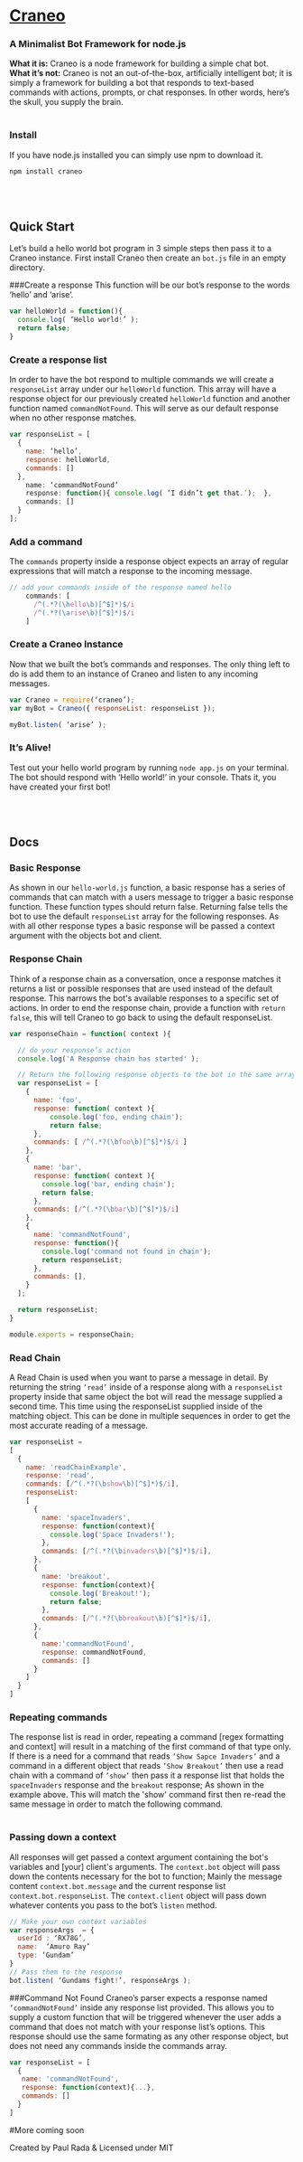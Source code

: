 # <a href="http://paulandrerada.github.io/craneo/">Craneo</a>
### A Minimalist Bot Framework for node.js

<b>What it is:</b>
Craneo is a node framework for building a simple chat bot.</br>
<b>What it’s not:</b>
Craneo is not an out-of-the-box, artificially intelligent bot; it is simply a framework for building a bot that responds to text-based commands with actions, prompts, or chat responses. In other words, here’s the skull, you supply the brain.
</br></br>

### Install
If you have node.js installed you can simply use npm to download it.
```bash 
npm install craneo
```

</br></br>

## Quick Start
Let’s build a hello world bot program in 3 simple steps then pass it to a Craneo instance.
First install Craneo then create an `bot.js` file in an empty directory. 

###Create a response
This function will be our bot’s response to the words ‘hello’ and ‘arise’. 
```js
var helloWorld = function(){ 
  console.log( ‘Hello world!’ ); 
  return false;
}
```

### Create a response list
In order to have the bot respond to multiple commands we will create a `responseList` array under our `helloWorld` function. This array will have a response object for our previously created `helloWorld` function and another function named `commandNotFound`. This will serve as our default response when no other response matches.
```js
var responseList = [
  {
    name: ‘hello’,
    response: helloWorld, 
    commands: []
  },
    name: ‘commandNotFound’
    response: function(){ console.log( ‘I didn’t get that.’);  },
    commands: []
  }
];
```

### Add a command
The `commands` property inside a response object expects an array of regular expressions that will match a response to the incoming message.
```js
// add your commands inside of the response named hello
    commands: [ 
      /^(.*?(\hello\b)[^$]*)$/i
      /^(.*?(\arise\b)[^$]*)$/i
    ]
```

### Create a Craneo Instance
Now that we built the bot’s commands and responses. 
The only thing left to do is add them to an instance of Craneo and listen to any incoming messages.
```js
var Craneo = require(‘craneo’);
var myBot = Craneo({ responseList: responseList }); 

myBot.listen( ‘arise’ );
```

### It’s Alive!
Test out your hello world program by running `node app.js` on your terminal. The bot should respond with ‘Hello world!’ in your console. Thats it, you have created your first bot!


</br></br>
## Docs

### Basic Response
As shown in our `hello-world.js` function, a basic response has a series of commands that can match with a users message to trigger a basic response function. These function types should return false. Returning false tells the bot to use the default `responseList` array for the following responses. As with all other response types a basic response will be passed a context argument with the objects bot and client.

### Response Chain
Think of a response chain as a conversation, once a response matches it returns a list or possible responses that are used instead of the default response.  This narrows the bot's available responses to a specific set of actions.  In order to end the response chain, provide a function with `return false`, this will tell Craneo to go back to using the default responseList.
```js
var responseChain = function( context ){

  // do your response’s action
  console.log('A Response chain has started' );

  // Return the following response objects to the bot in the same array format as the default response list
  var responseList = [
    {
      name: 'foo',
      response: function( context ){
          console.log('foo, ending chain');
          return false;
      },
      commands: [ /^(.*?(\bfoo\b)[^$]*)$/i ]
    },
    {
      name: 'bar',
      response: function( context ){
        console.log('bar, ending chain');
        return false;
      },
      commands: [/^(.*?(\bbar\b)[^$]*)$/i]
    },
    {
      name: 'commandNotFound',
      response: function(){
        console.log('command not found in chain');
        return responseList;
      },
      commands: [],
    }
  ];

  return responseList;
}

module.exports = responseChain;
```

### Read Chain
A Read Chain is used when you want to parse a message in detail. By returning the string `’read’` inside of a response along with a `responseList` property inside that same object the bot will read the message supplied a second time. This time using the responseList supplied inside of the matching object. This can be done in multiple sequences in order to get the most accurate reading of a message. 


```js 
var responseList = 
[
  {
    name: 'readChainExample',
    response: 'read',
    commands: [/^(.*?(\bshow\b)[^$]*)$/i],
    responseList:
    [
      {
        name: 'spaceInvaders',
        response: function(context){
          console.log('Space Invaders!');
        },
        commands: [/^(.*?(\binvaders\b)[^$]*)$/i],
      },
      {
        name: 'breakout',
        response: function(context){
          console.log('Breakout!');
          return false;
        },
        commands: [/^(.*?(\bbreakout\b)[^$]*)$/i],
      },
      {
        name:'commandNotFound',
        response: commandNotFound,
        commands: []
      }
    ]
  }
]
```
### Repeating commands 
The response list is read in order, repeating a command [regex formatting and context] will result in a matching of the first command of that type only. If there is a need for a command that reads `’Show Sapce Invaders’` and a command in a different object that reads `’Show Breakout’` then use a read chain with a command of `’show’` then pass it a response list that holds the `spaceInvaders` response and the `breakout` response; As shown in the example above. This will match the 'show' command first then re-read the same message in order to match the following command.
</br></br>

### Passing down a context
All responses will get passed a context argument containing the bot's variables and [your] client's arguments. The `context.bot` object will pass down the contents necessary for the bot to function; Mainly the message content `context.bot.message` and the current response list `context.bot.responseList`.  The `context.client` object will pass down whatever contents you pass to the bot’s `listen` method.
```js
// Make your own context variables
var responseArgs  = {
  userId : ‘RX78G’, 
  name:  ‘Amuro Ray’
  type: ‘Gundam’
}
// Pass them to the response
bot.listen( ‘Gundams fight!’, responseArgs );
```

###Command Not Found
Craneo’s parser expects a response named `’commandNotFound’` inside any response list provided. This allows you to supply a custom function that will be triggered whenever the user adds a command that does not match with your response list’s options. This response should use the same formating as any other response object, but does not need any commands inside the commands array. 

```js
var responseList = [ 
  { 
   name: 'commandNotFound',
   response: function(context){...},
   commands: []
  } 
]
```


#More coming soon



Created by Paul Rada & Licensed under MIT
